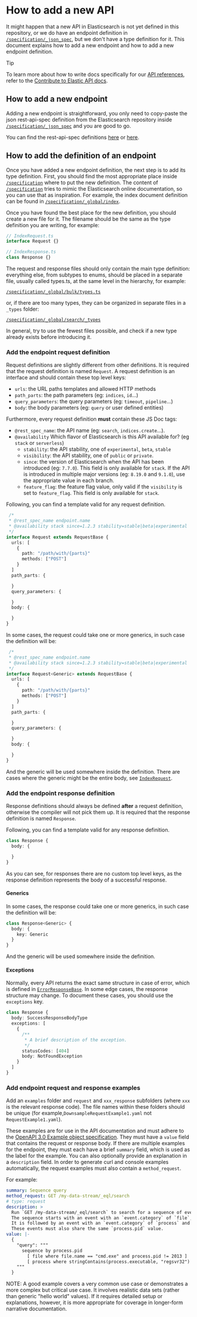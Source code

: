 # How to add a new API

It might happen that a new API in Elasticsearch is not yet defined
in this repository, or we do have an endpoint definition in [`/specification/_json_spec`](../specification/_json_spec),
but we don't have a type definition for it.
This document explains how to add a new endpoint and how to add a new endpoint definition.

> [!TIP]
> To learn more about how to write docs specifically for our [API references](https://www.elastic.co/docs/api/), refer to the [Contribute to Elastic API docs](https://www.elastic.co/docs/extend/contribute/api-docs/).

## How to add a new endpoint

Adding a new endpoint is straightforward, you only need to copy-paste the json rest-api-spec definition
from the Elasticsearch repository inside [`/specification/_json_spec`](../specification/_json_spec)
and you are good to go.

You can find the rest-api-spec definitions [here](https://github.com/elastic/elasticsearch/tree/7.x/rest-api-spec/src/main/resources/rest-api-spec/api)
or [here](https://github.com/elastic/elasticsearch/tree/7.x/x-pack/plugin/src/test/resources/rest-api-spec/api).

## How to add the definition of an endpoint

Once you have added a new endpoint definition, the next step is to add its type definition.
First, you should find the most appropriate place inside [`/specification`](../specification)
where to put the new definition. The content of [`/specification`](../specification)
tries to mimic the Elasticsearch online documentation, so you can use that as inspiration.
For example, the index document definition can be found in [`/specification/_global/index`](../specification/_global/index).

Once you have found the best place for the new definition, you should create a new file for it.
The filename should be the same as the type definition you are writing, for example:

```ts
// IndexRequest.ts
interface Request {}
```

```ts
// IndexResponse.ts
class Response {}
```

The request and response files should only contain the main type definition: everything else, from subtypes to enums, should
be placed in a separate file, usually called types.ts, at the same level in the hierarchy, for example:

[`/specification/_global/bulk/types.ts`](../specification/_global/bulk/types.ts)


or, if there are too many types, they can be organized in separate files in a `_types` folder:

[`/specification/_global/search/_types`](../specification/_global/search/_types)

In general, try to use the fewest files possible, and check if a new type already exists before introducing it.

### Add the endpoint request definition

Request definitions are slightly different from other definitions.
It is required that the request definition is named `Request`.
A request definition is an interface and should contain these top level keys:

- `urls`: the URL paths templates and allowed HTTP methods
- `path_parts`: the path parameters (eg: `indices`, `id`...)
- `query_parameters`: the query parameters (eg: `timeout`, `pipeline`...)
- `body`: the body parameters (eg: `query` or user defined entities)

Furthermore, every request definition **must** contain these JS Doc tags:

- `@rest_spec_name`: the API name (eg: `search`, `indices.create`...).
- `@availability` Which flavor of Elasticsearch is this API available for? (eg `stack` or `serverless`)
  - `stability`: the API stability, one of `experimental`, `beta`, `stable`
  - `visibility`: the API stability, one of `public` or `private`.
  - `since`: the version of Elasticsearch when the API has been introduced (eg: `7.7.0`).
    This field is only available for `stack`. If the API is introduced in multiple major versions (eg: `8.19.0` and `9.1.0`), use the appropriate value in each branch.
  - `feature_flag`: the feature flag value, only valid if the `visibility` is set to `feature_flag`.
    This field is only available for `stack`.

Following, you can find a template valid for any request definition.

```ts
 /*
 * @rest_spec_name endpoint.name
 * @availability stack since=1.2.3 stability=stable|beta|experimental
 */
interface Request extends RequestBase {
  urls: [
    {
      path: "/path/with/{parts}"
      methods: ["POST"]
    }
  ]
  path_parts: {

  }
  query_parameters: {

  }
  body: {

  }
}
```

In some cases, the request could take one or more generics, in such case the definition will be:
```ts
 /*
 * @rest_spec_name endpoint.name
 * @availability stack since=1.2.3 stability=stable|beta|experimental
 */
interface Request<Generic> extends RequestBase {
  urls: [
    {
      path: "/path/with/{parts}"
      methods: ["POST"]
    }
  ]
  path_parts: {

  }
  query_parameters: {

  }
  body: {

  }
}
```
And the generic will be used somewhere inside the definition.
There are cases where the generic might be the entire body, see [`IndexRequest`](../specification/_global/index/IndexRequest.ts).

### Add the endpoint response definition

Response definitions should always be defined **after** a request definition,
otherwise the compiler will not pick them up. It is required that the response
definition is named `Response`.

Following, you can find a template valid for any response definition.

```ts
class Response {
  body: {

  }
}
```

As you can see, for responses there are no custom top level keys, as the
response definition represents the body of a successful response.

#### Generics

In some cases, the response could take one or more generics, in such case the definition will be:

```ts
class Response<Generic> {
  body: {
    key: Generic
  }
}
```

And the generic will be used somewhere inside the definition.

#### Exceptions

Normally, every API returns the exact same structure in case of error, which is defined
in [`ErrorResponseBase`](https://github.com/elastic/elasticsearch-specification/blob/main/specification/_types/Base.ts#L66-L75).
In some edge cases, the response structure may change. To document these cases, you should use the `exceptions` key.

```ts
class Response {
  body: SuccessResponseBodyType
  exceptions: [
    {
      /**
       * A brief description of the exception.
       */
      statusCodes: [404]
      body: NotFoundException
    }
  ]
}
```

### Add endpoint request and response examples

Add an `examples` folder and `request` and `xxx_response` subfolders (where `xxx` is the relevant response code). The file names within these folders should be unique (for example,`DownsampleRequestExample1.yaml` not `RequestExample1.yaml`).

These examples are for use in the API documentation and must adhere to the [OpenAPI 3.0 Example object specification](https://spec.openapis.org/oas/v3.0.3#example-object). They must have a `value` field that contains the request or response body.
If there are multiple examples for the endpoint, they must each have a brief `summary` field, which is used as the label for the example. You can also optionally provide an explanation in a `description` field.
In order to generate curl and console examples automatically, the request examples must also contain a `method_request`.

For example:

```yaml
summary: Sequence query
method_request: GET /my-data-stream/_eql/search
# type: request
description: >
  Run `GET /my-data-stream/_eql/search` to search for a sequence of events.
  The sequence starts with an event with an `event.category` of `file`, a `file.name` of `cmd.exe`, and a `process.pid` other than `2013`.
  It is followed by an event with an `event.category` of `process` and a `process.executable` that contains the substring `regsvr32`.
  These events must also share the same `process.pid` value.
value: |-
  {
    "query": """
      sequence by process.pid
        [ file where file.name == "cmd.exe" and process.pid != 2013 ]
        [ process where stringContains(process.executable, "regsvr32") ]
    """
  }
```

NOTE: A good example covers a very common use case or demonstrates a more complex but critical use case.
It involves realistic data sets (rather than generic "hello world" values).
If it requires detailed setup or explanations, however, it is more appropriate for coverage in longer-form narrative documentation.
